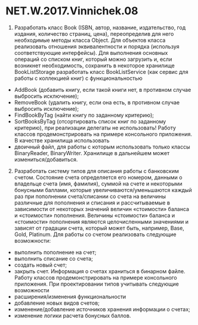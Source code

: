 # NET.W.2017.Vinnichek.08

1. Разработать класс Book (ISBN, автор, название, издательство, год издания, количество страниц, цена), 
переопределив для него необходимые методы класса Object. Для объектов класса реализовать 
отношения эквивалентности и порядка (используя соответствующие интерфейсы). 
Для выполнения основных операций со списком книг, который можно загрузить и, если возникнет необходимость, 
сохранить в некоторое хранилище BookListStorage разработать класс BookListService (как сервис для работы с коллекцией книг) 
с функциональностью 
  - AddBook (добавить книгу, если такой книги нет, в противном случае выбросить исключение); 
  - RemoveBook (удалить книгу, если она есть, в противном случае выбросить исключение); 
  - FindBookByTag (найти книгу по заданному критерию); 
  - SortBooksByTag (отсортировать список книг по заданному критерию), при реализации делегаты не использовать!
Работу классов продемонстрировать на примере консольного приложения. 
В качестве хранилища использовать
  - двоичный файл, для работы с которым использовать только классы BinaryReader, BinaryWriter. Хранилище в дальнейшем может измениться/добавиться.

2.  Разработать систему типов для описания работы с банковским счетом. Состояние счета определяется его номером, 
данными о владельце счета (имя, фамилия), суммой на счете и некоторыми бонусными баллами, 
которые увеличиваются/уменьшаются каждый раз при пополнении счета/списании со счета на величины 
различные для пополнения и списания и рассчитываемые в зависимости от некоторых значений 
величин «стоимости» баланса и «стоимости» пополнения. Величины «стоимости» баланса и «стоимости» пополнения являются целочисленными значениями и зависят от градации счета, который может быть, например,  Base, Gold, Platinum.
Для работы со счетом реализовать следующие возможности: 
  - выполнить пополнение на счет;
  - выполнить списание со счета; 
  - создать новый счет; 
  - закрыть счет.
Информация о счетах храниться в бинарном файле.
Работу классов продемонстрировать на примере консольного приложения. 
При проектировании типов учитывать следующие возможности 
  - расширения/изменения функциональности
  - добавление новых видов счетов;
  - изменение/добавление источников хранения информации о счетах;
  - изменение логики расчета бонусных баллов.
